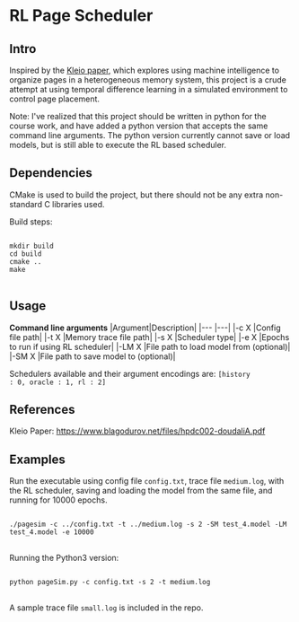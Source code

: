 # RL Page Scheduler

## Intro
Inspired by the <a href="https://www.blagodurov.net/files/hpdc002-doudaliA.pdf">Kleio paper</a>, which explores using machine intelligence
to organize pages in a heterogeneous memory system, this project is a crude attempt at using temporal difference learning in a simulated
environment to control page placement.

Note: I've realized that this project should be written in python for the course work,
and have added a python version that accepts the same command line arguments.
The python version currently cannot save or load models,
but is still able to execute the RL based scheduler.
## Dependencies
CMake is used to build the project, but there should not be any extra non-standard C libraries used.

Build steps:
<pre>
<code>
mkdir build
cd build
cmake ..
make
</code>
</pre>

## Usage

**Command line arguments**
|Argument|Description|
|---        |---|
|-c X  |Config file path|
|-t X       |Memory trace file path|
|-s X       |Scheduler type|
|-e X       |Epochs to run if using RL scheduler|
|-LM X    |File path to load model from (optional)|
|-SM X |File path to save model to (optional)|

Schedulers available and their argument encodings are:
<code>[history : 0, oracle : 1, rl : 2]</code>

## References
Kleio Paper:
https://www.blagodurov.net/files/hpdc002-doudaliA.pdf

## Examples

Run the executable using config file <code>config.txt</code>, trace file <code>medium.log</code>, with the RL scheduler, saving and loading the model
from the same file, and running for 10000 epochs.
<pre>
<code>
./pagesim -c ../config.txt -t ../medium.log -s 2 -SM test_4.model -LM test_4.model -e 10000 
</code>
</pre>

Running the Python3 version:
<pre>
<code>
python pageSim.py -c config.txt -s 2 -t medium.log  
</code>
</pre>

A sample trace file <code>small.log</code> is included in the repo.